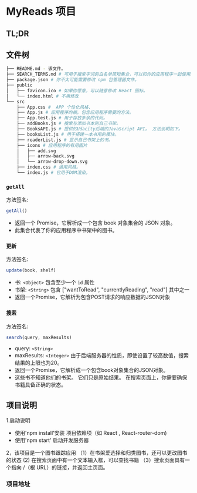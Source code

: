 # MyReads 项目



## TL;DR


## 文件树

```bash
├── README.md - 该文件。
├── SEARCH_TERMS.md # 可用于搜索字词的白名单简短集合，可以和你的应用程序一起使用。
├── package.json # 你不太可能需要修改 npm 包管理器文件。
├── public
│   ├── favicon.ico # 如果你愿意，可以随意修改 React 图标。
│   └── index.html # 不用修改
└── src
    ├── App.css #  APP 个性化风格.
    ├── App.js # 应用程序的根。包含应用程序需要的方法。
    ├── App.test.js # 用于存放多余的代码。
    ├── addBooks.js # 搜索与添加书本到自己书架。    
    ├── BooksAPI.js # 提供的Udacity后端的JavaScript API。 方法说明如下。
    ├── booksList.js # 用于搭建一本书用的模块。
    ├── readerList.js # 显示自己书架上的书。
    ├── icons # 应用程序的有用图片
    │   ├── add.svg
    │   ├── arrow-back.svg
    │   └── arrow-drop-down.svg
    ├── index.css # 通用风格。
    └── index.js # 它用于DOM渲染。
```



### `getAll`

方法签名:

```js
getAll()
```

- 返回一个 Promise，它解析成一个包含 book 对象集合的 JSON 对象。
- 此集合代表了你的应用程序中书架中的图书。

### `更新`

方法签名:

```js
update(book, shelf)
```

- 书: `<Object>` 包含至少一个 `id` 属性
- 书架: `<String>` 包含 ["wantToRead", "currentlyReading", "read"] 其中之一
- 返回一个Promise，它解析为包含POST请求的响应数据的JSON对象

### `搜索`

方法签名:

```js
search(query, maxResults)
```

- query: `<String>`
- maxResults: `<Integer>` 由于后端服务器的性质，即使设置了较高数值，搜索结果的上限也为20。
- 返回一个Promise，它解析成一个包含book对象集合的JSON对象。
- 这些书不知道他们的书架。 它们只是原始结果。 在搜索页面上，你需要确保书籍具备正确的状态。

## 项目说明

1.启动说明
- 使用'npm install'安装 项目依赖项（如 React , React-router-dom)
- 使用'npm start' 启动开发服务器

2，该项目是一个图书跟踪应用
（1）在书架爱选择和归类图书，还可以更改图书的状态
 (2) 在搜索页面中有一个文本输入框，可以查找书籍
（3）搜索页面具有一个指向 /（根 URL）的链接，并返回主页面。

### 项目地址